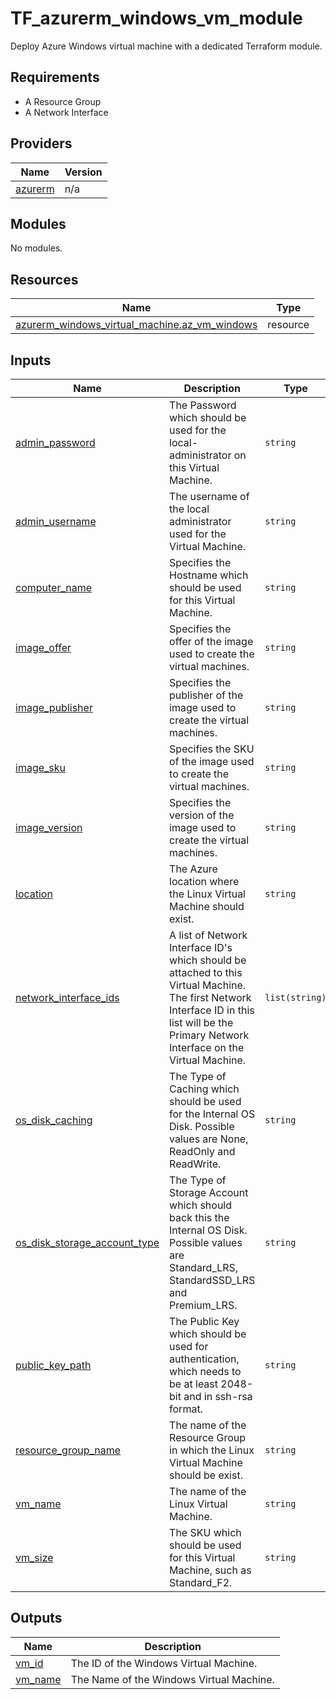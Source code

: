 # TF_azurerm_windows_vm_module

Deploy Azure Windows virtual machine with a dedicated Terraform module.

## Requirements

* A Resource Group
* A Network Interface

## Providers

| Name | Version |
|------|---------|
| <a name="provider_azurerm"></a> [azurerm](#provider\_azurerm) | n/a |

## Modules

No modules.

## Resources

| Name | Type |
|------|------|
| [azurerm_windows_virtual_machine.az_vm_windows](https://registry.terraform.io/providers/hashicorp/azurerm/latest/docs/resources/windows_virtual_machine) | resource |

## Inputs

| Name | Description | Type | Default | Required |
|------|-------------|------|---------|:--------:|
| <a name="input_admin_password"></a> [admin\_password](#input\_admin\_password) | The Password which should be used for the local-administrator on this Virtual Machine. | `string` | `"@dminP@44m0rD"` | no |
| <a name="input_admin_username"></a> [admin\_username](#input\_admin\_username) | The username of the local administrator used for the Virtual Machine. | `string` | `"adminuser"` | no |
| <a name="input_computer_name"></a> [computer\_name](#input\_computer\_name) | Specifies the Hostname which should be used for this Virtual Machine. | `string` | `""` | no |
| <a name="input_image_offer"></a> [image\_offer](#input\_image\_offer) | Specifies the offer of the image used to create the virtual machines. | `string` | `"WindowsServer"` | no |
| <a name="input_image_publisher"></a> [image\_publisher](#input\_image\_publisher) | Specifies the publisher of the image used to create the virtual machines. | `string` | `"MicrosoftWindowsServer"` | no |
| <a name="input_image_sku"></a> [image\_sku](#input\_image\_sku) | Specifies the SKU of the image used to create the virtual machines. | `string` | `"2016-Datacenter"` | no |
| <a name="input_image_version"></a> [image\_version](#input\_image\_version) | Specifies the version of the image used to create the virtual machines. | `string` | `"latest"` | no |
| <a name="input_location"></a> [location](#input\_location) | The Azure location where the Linux Virtual Machine should exist. | `string` | n/a | yes |
| <a name="input_network_interface_ids"></a> [network\_interface\_ids](#input\_network\_interface\_ids) | A list of Network Interface ID's which should be attached to this Virtual Machine. The first Network Interface ID in this list will be the Primary Network Interface on the Virtual Machine. | `list(string)` | n/a | yes |
| <a name="input_os_disk_caching"></a> [os\_disk\_caching](#input\_os\_disk\_caching) | The Type of Caching which should be used for the Internal OS Disk. Possible values are None, ReadOnly and ReadWrite. | `string` | `"ReadWrite"` | no |
| <a name="input_os_disk_storage_account_type"></a> [os\_disk\_storage\_account\_type](#input\_os\_disk\_storage\_account\_type) | The Type of Storage Account which should back this the Internal OS Disk. Possible values are Standard\_LRS, StandardSSD\_LRS and Premium\_LRS. | `string` | `"Standard_LRS"` | no |
| <a name="input_public_key_path"></a> [public\_key\_path](#input\_public\_key\_path) | The Public Key which should be used for authentication, which needs to be at least 2048-bit and in ssh-rsa format. | `string` | `"~/.ssh/id_rsa.pub"` | no |
| <a name="input_resource_group_name"></a> [resource\_group\_name](#input\_resource\_group\_name) | The name of the Resource Group in which the Linux Virtual Machine should be exist. | `string` | n/a | yes |
| <a name="input_vm_name"></a> [vm\_name](#input\_vm\_name) | The name of the Linux Virtual Machine. | `string` | n/a | yes |
| <a name="input_vm_size"></a> [vm\_size](#input\_vm\_size) | The SKU which should be used for this Virtual Machine, such as Standard\_F2. | `string` | `"Standard_F2"` | no |

## Outputs

| Name | Description |
|------|-------------|
| <a name="output_vm_id"></a> [vm\_id](#output\_vm\_id) | The ID of the Windows Virtual Machine. |
| <a name="output_vm_name"></a> [vm\_name](#output\_vm\_name) | The Name of the Windows Virtual Machine. |